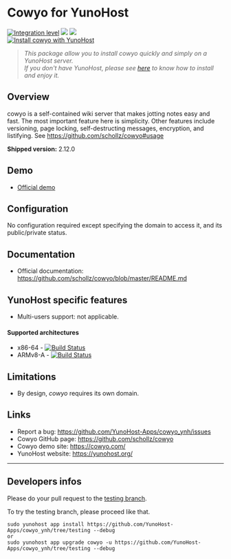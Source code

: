 # Cowyo for YunoHost

[![Integration level](https://dash.yunohost.org/integration/cowyo.svg)](https://dash.yunohost.org/appci/app/cowyo) ![](https://ci-apps.yunohost.org/ci/badges/cowyo.status.svg) ![](https://ci-apps.yunohost.org/ci/badges/cowyo.maintain.svg)  
[![Install cowyo with YunoHost](https://install-app.yunohost.org/install-with-yunohost.png)](https://install-app.yunohost.org/?app=cowyo)

> *This package allow you to install cowyo quickly and simply on a YunoHost server.  
If you don't have YunoHost, please see [here](https://yunohost.org/#/install) to know how to install and enjoy it.*

## Overview
cowyo is a self-contained wiki server that makes jotting notes easy and fast. The most important feature here is simplicity. Other features include versioning, page locking, self-destructing messages, encryption, and listifying. See https://github.com/schollz/cowyo#usage

**Shipped version:** 2.12.0

## Demo

* [Official demo](https://cowyo.com/)

## Configuration

No configuration required except specifying the domain to access it, and its public/private status.

## Documentation

 * Official documentation: https://github.com/schollz/cowyo/blob/master/README.md

## YunoHost specific features

 * Multi-users support: not applicable.

#### Supported architectures

* x86-64 - [![Build Status](https://ci-apps.yunohost.org/ci/logs/cowyo%20%28Apps%29.svg)](https://ci-apps.yunohost.org/ci/apps/cowyo/)
* ARMv8-A - [![Build Status](https://ci-apps-arm.yunohost.org/ci/logs/cowyo%20(Community)%20(%7EARM%7E).svg)](https://ci-apps-arm.yunohost.org/ci/apps/cowyo/)

## Limitations

 * By design, *cowyo* requires its own domain.

## Links

 * Report a bug: https://github.com/YunoHost-Apps/cowyo_ynh/issues
 * Cowyo GitHub page: https://github.com/schollz/cowyo
 * Cowyo demo site: https://cowyo.com/
 * YunoHost website: https://yunohost.org/

---

## Developers infos

Please do your pull request to the [testing branch](https://github.com/YunoHost-Apps/cowyo_ynh/tree/testing).

To try the testing branch, please proceed like that.
```
sudo yunohost app install https://github.com/YunoHost-Apps/cowyo_ynh/tree/testing --debug
or
sudo yunohost app upgrade cowyo -u https://github.com/YunoHost-Apps/cowyo_ynh/tree/testing --debug
```
